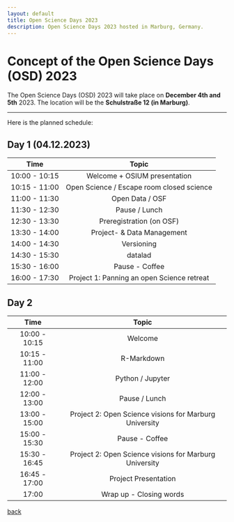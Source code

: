 ```yaml
---
layout: default
title: Open Science Days 2023
description: Open Science Days 2023 hosted in Marburg, Germany.
---
```


# Concept of the Open Science Days (OSD) 2023

The Open Science Days (OSD) 2023 will take place on **December 4th and 5th** 2023. 
The location will be the **Schulstraße 12 (in Marburg)**. 

---

Here is the planned schedule:

## Day 1 (04.12.2023)

| Time | Topic | 
| :---:        |     :---:     |
| 10:00 - 10:15   | Welcome + OSIUM presentation    | 
| 10:15 - 11:00    | Open Science / Escape room closed science | 
| 11:00 - 11:30   | Open Data / OSF   | 
| 11:30 - 12:30  | Pause / Lunch    | 
| 12:30 - 13:30  | Preregistration (on OSF)    | 
| 13:30 - 14:00   | Project- & Data Management    | 
| 14:00 - 14:30   | Versioning    | 
| 14:30 - 15:30  | datalad   | 
| 15:30 - 16:00  | Pause - Coffee  |
| 16:00 - 17:30 | Project 1: Panning an open Science retreat |


## Day 2

| Time | Topic | 
| :---:        |     :---:     |
| 10:00 - 10:15   | Welcome   | 
| 10:15 - 11:00    | R-Markdown       | 
| 11:00 - 12:00   | Python / Jupyter | 
| 12:00 - 13:00  | Pause / Lunch    | 
| 13:00 - 15:00  | Project 2: Open Science visions for Marburg University | 
| 15:00 - 15:30  | Pause - Coffee  |
| 15:30 - 16:45 | Project 2: Open Science visions for Marburg University |
| 16:45 - 17:00 | Project Presentation |
| 17:00 | Wrap up - Closing words   |

[back](./)
